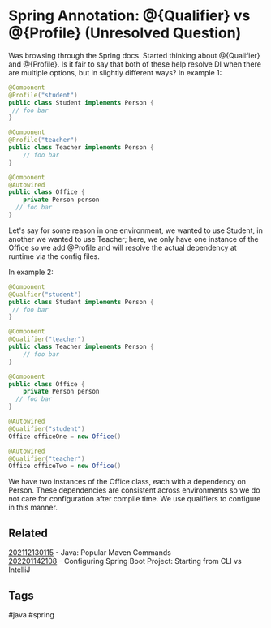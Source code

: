 # Spring Annotation: @{Qualifier} vs @{Profile} (Unresolved Question)
Was browsing through the Spring docs. Started thinking about @{Qualifier} and
@{Profile}. Is it fair to say that both of these help resolve DI when there are
multiple options, but in slightly different ways? In example 1:
```java
@Component
@Profile("student")
public class Student implements Person {
 // foo bar
}

@Component
@Profile("teacher")
public class Teacher implements Person {
    // foo bar
}

@Component
@Autowired
public class Office {
    private Person person
  // foo bar
}
```
Let's say for some reason in one environment, we wanted to use Student, in 
another we wanted to use Teacher; here, we only have one instance of the Office
so we add @Profile and will resolve the actual dependency at runtime via the
config files.


In example 2:
```java
@Component
@Qualfier("student")
public class Student implements Person {
 // foo bar
}

@Component
@Qualifier("teacher")
public class Teacher implements Person {
    // foo bar
}

@Component
public class Office {
    private Person person
  // foo bar
}

@Autowired
@Qualifier("student")
Office officeOne = new Office()

@Autowired
@Qualifier("teacher")
Office officeTwo = new Office()
```
We have two instances of the Office class, each with a dependency on Person.
These dependencies are consistent across environments so we do not care for 
configuration after compile time. We use qualifiers to configure in this manner.


## Related
[202112130115](../202112130115) - Java: Popular Maven Commands \
[202201142108](../202201142108) - Configuring Spring Boot Project: Starting from CLI vs IntelliJ


## Tags
#java #spring
